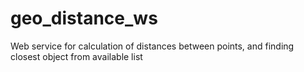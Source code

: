 # geo_distance_ws
Web service for calculation of distances between points, and finding closest object from available list
